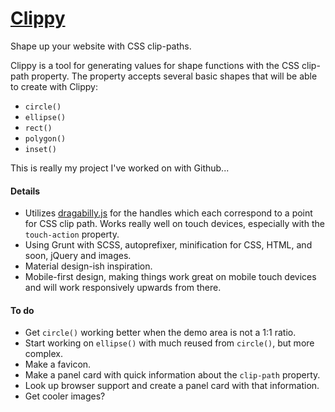 [Clippy](http://bennettfeely.com/clippy)
======

Shape up your website with CSS clip-paths.

Clippy is a tool for generating values for shape functions with the CSS clip-path property. The property accepts several basic shapes that will be able to create with Clippy:

* `circle()` 
* `ellipse()`
* `rect()`
* `polygon()`
* `inset()`

This is really my project I've worked on with Github...



#### Details
* Utilizes [dragabilly.js](https://github.com/desandro/draggabilly) for the handles which each correspond to a point for CSS clip path. Works really well on touch devices, especially with the `touch-action` property.
* Using Grunt with SCSS, autoprefixer, minification for CSS, HTML, and soon, jQuery and images.
* Material design-ish inspiration.
* Mobile-first design, making things work great on mobile touch devices and will work responsively upwards from there.


#### To do

* Get `circle()` working better when the demo area is not a 1:1 ratio.
* Start working on  `ellipse()` with much reused from `circle()`, but more complex.
* Make a favicon.
* Make a panel card with quick information about the `clip-path` property.
* Look up browser support and create a panel card with that information.
* Get cooler images?

